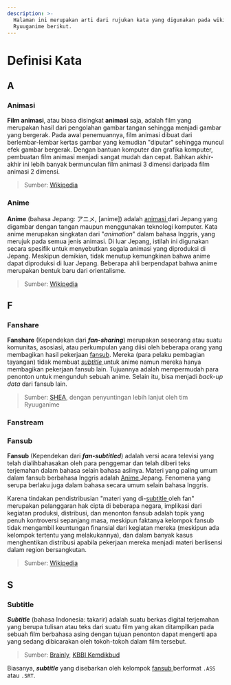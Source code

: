 ```yaml
---
description: >-
  Halaman ini merupakan arti dari rujukan kata yang digunakan pada wiki
  Ryuuganime berikut.
---
```


# Definisi Kata

## A

### Animasi

**Film animasi**, atau biasa disingkat **animasi** saja, adalah film yang merupakan hasil dari pengolahan gambar tangan sehingga menjadi gambar yang bergerak. Pada awal penemuannya, film animasi dibuat dari berlembar-lembar kertas gambar yang kemudian "diputar" sehingga muncul efek gambar bergerak. Dengan bantuan komputer dan grafika komputer, pembuatan film animasi menjadi sangat mudah dan cepat. Bahkan akhir-akhir ini lebih banyak bermunculan film animasi 3 dimensi daripada film animasi 2 dimensi.

> Sumber: [Wikipedia](https://id.wikipedia.org/wiki/Animasi)

### Anime

 **Anime** \(bahasa Jepang: アニメ, \[anime\]\) adalah [animasi ](definisi-kata.md#animasi)dari Jepang yang digambar dengan tangan maupun menggunakan teknologi komputer. Kata anime merupakan singkatan dari "_animation_" dalam bahasa Inggris, yang merujuk pada semua jenis animasi. Di luar Jepang, istilah ini digunakan secara spesifik untuk menyebutkan segala animasi yang diproduksi di Jepang. Meskipun demikian, tidak menutup kemungkinan bahwa anime dapat diproduksi di luar Jepang. Beberapa ahli berpendapat bahwa anime merupakan bentuk baru dari orientalisme.

> Sumber: [Wikipedia](https://id.wikipedia.org/wiki/Anime)

## F

### Fanshare

**Fanshare** \(Kependekan dari _**fan-sharing**_\) merupakan seseorang atau suatu komunitas, asosiasi, atau perkumpulan yang diisi oleh beberapa orang yang membagikan hasil pekerjaan [fansub](definisi-kata.md#fansub). Mereka \(para pelaku pembagian tayangan\) tidak membuat [_subtitle_ ](definisi-kata.md#subtitle)untuk anime namun mereka hanya membagikan pekerjaan fansub lain. Tujuannya adalah mempermudah para penonton untuk mengunduh sebuah anime. Selain itu, bisa menjadi _back-up_ _data_ dari fansub lain.

> Sumber: [SHEA](http://fukiotadokoro.blogspot.com/2017/08/perbedaan-antara-fansubs-dengan-fanshare.html), dengan penyuntingan lebih lanjut oleh tim Ryuuganime

### Fanstream

### Fansub

**Fansub** \(Kependekan dari _**fan-subtitled**_\) adalah versi acara televisi yang telah dialihbahasakan oleh para penggemar dan telah diberi teks terjemahan dalam bahasa selain bahasa aslinya. Materi yang paling umum dalam fansub berbahasa Inggris adalah [Anime ](definisi-kata.md#anime)Jepang. Fenomena yang serupa berlaku juga dalam bahasa secara umum selain bahasa Inggris.

Karena tindakan pendistribusian "materi yang di-[subtitle ](definisi-kata.md#subtitle)oleh fan" merupakan pelanggaran hak cipta di beberapa negara, implikasi dari kegiatan produksi, distribusi, dan menonton fansub adalah topik yang penuh kontroversi sepanjang masa, meskipun faktanya kelompok fansub tidak mengambil keuntungan finansial dari kegiatan mereka \(meskipun ada kelompok tertentu yang melakukannya\), dan dalam banyak kasus menghentikan distribusi apabila pekerjaan mereka menjadi materi berlisensi dalam region bersangkutan.

> Sumber: [Wikipedia](https://en.wikipedia.org/wiki/Fansub)

## S

### Subtitle

_**Subtitle**_ \(bahasa Indonesia: takarir\) adalah suatu berkas digital terjemahan yang berupa tulisan atau teks dari suatu film yang akan ditampilkan pada sebuah film berbahasa asing dengan tujuan penonton dapat mengerti apa yang sedang dibicarakan oleh tokoh-tokoh dalam film tersebut.

> Sumber: [Brainly](https://brainly.co.id/tugas/10215877#readmore), [KBBI Kemdikbud](https://kbbi.kemdikbud.go.id/entri/takarir)

Biasanya, _**subtitle**_ yang disebarkan oleh kelompok [fansub ](definisi-kata.md#fansub)berformat `.ASS` atau `.SRT`.

